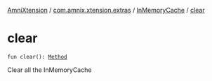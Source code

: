 [AmniXtension](../../index.md) / [com.amnix.xtension.extras](../index.md) / [InMemoryCache](index.md) / [clear](./clear.md)

# clear

`fun clear(): `[`Method`](http://docs.oracle.com/javase/6/docs/api/java/lang/reflect/Method.html)

Clear all the InMemoryCache

